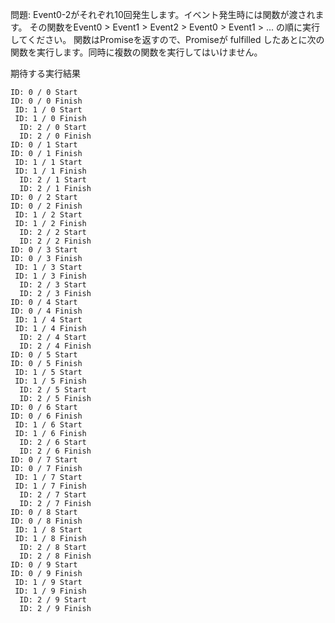 問題: 
Event0-2がそれぞれ10回発生します。イベント発生時には関数が渡されます。
その関数をEvent0 > Event1 > Event2 > Event0 > Event1 > ... の順に実行してください。
関数はPromiseを返すので、Promiseが fulfilled したあとに次の関数を実行します。同時に複数の関数を実行してはいけません。

期待する実行結果
```
ID: 0 / 0 Start
ID: 0 / 0 Finish
 ID: 1 / 0 Start
 ID: 1 / 0 Finish
  ID: 2 / 0 Start
  ID: 2 / 0 Finish
ID: 0 / 1 Start
ID: 0 / 1 Finish
 ID: 1 / 1 Start
 ID: 1 / 1 Finish
  ID: 2 / 1 Start
  ID: 2 / 1 Finish
ID: 0 / 2 Start
ID: 0 / 2 Finish
 ID: 1 / 2 Start
 ID: 1 / 2 Finish
  ID: 2 / 2 Start
  ID: 2 / 2 Finish
ID: 0 / 3 Start
ID: 0 / 3 Finish
 ID: 1 / 3 Start
 ID: 1 / 3 Finish
  ID: 2 / 3 Start
  ID: 2 / 3 Finish
ID: 0 / 4 Start
ID: 0 / 4 Finish
 ID: 1 / 4 Start
 ID: 1 / 4 Finish
  ID: 2 / 4 Start
  ID: 2 / 4 Finish
ID: 0 / 5 Start
ID: 0 / 5 Finish
 ID: 1 / 5 Start
 ID: 1 / 5 Finish
  ID: 2 / 5 Start
  ID: 2 / 5 Finish
ID: 0 / 6 Start
ID: 0 / 6 Finish
 ID: 1 / 6 Start
 ID: 1 / 6 Finish
  ID: 2 / 6 Start
  ID: 2 / 6 Finish
ID: 0 / 7 Start
ID: 0 / 7 Finish
 ID: 1 / 7 Start
 ID: 1 / 7 Finish
  ID: 2 / 7 Start
  ID: 2 / 7 Finish
ID: 0 / 8 Start
ID: 0 / 8 Finish
 ID: 1 / 8 Start
 ID: 1 / 8 Finish
  ID: 2 / 8 Start
  ID: 2 / 8 Finish
ID: 0 / 9 Start
ID: 0 / 9 Finish
 ID: 1 / 9 Start
 ID: 1 / 9 Finish
  ID: 2 / 9 Start
  ID: 2 / 9 Finish
```